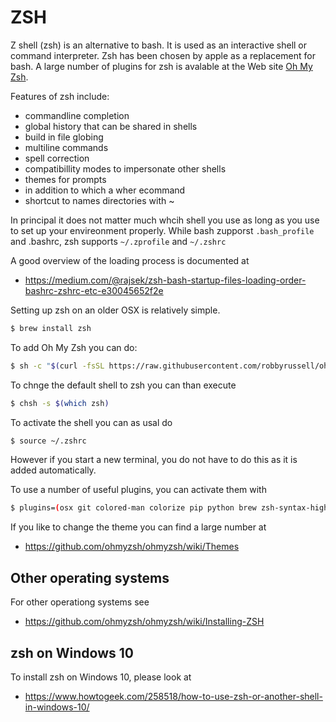 ZSH
===

Z shell (zsh) is an alternative to bash. It is used as an interactive
shell or command interpreter. Zsh has been chosen by apple as a
replacement for bash. A large number of plugins for zsh is avalable at
the Web site [Oh My Zsh](https://ohmyz.sh/).

Features of zsh include:

* commandline completion
* global history that can be shared in shells
* build in file globing
* multiline commands
* spell correction
* compatibillity modes to impersonate other shells
* themes for prompts
* in addition to which a wher ecommand
* shortcut to names directories with ~

In principal it does not matter much whcih shell you use as long as you
use to set up your envireonment properly. While bash zupporst
`.bash_profile` and .bashrc, zsh supports `~/.zprofile` and `~/.zshrc`

A good overview of the loading process is documented at

* <https://medium.com/@rajsek/zsh-bash-startup-files-loading-order-bashrc-zshrc-etc-e30045652f2e>

Setting up zsh on an older OSX is relatively simple.

```bash
$ brew install zsh
```

To add Oh My Zsh you can do:

```bash
$ sh -c "$(curl -fsSL https://raw.githubusercontent.com/robbyrussell/oh-my-zsh/master/tools/install.sh)"
```

To chnge the default shell to zsh you can than execute

```bash
$ chsh -s $(which zsh)
```

To activate the shell you can as usal do 

```bash
$ source ~/.zshrc
```

However if you start a new terminal, you do not have to do this as it is
added automatically.

To use a number of useful plugins, you can activate them with 

```bash
$ plugins=(osx git colored-man colorize pip python brew zsh-syntax-highlighting zsh-autosuggestions)
```

If you like to change the theme you can find a large number at

* <https://github.com/ohmyzsh/ohmyzsh/wiki/Themes>

## Other operating systems

For other operationg systems see

* <https://github.com/ohmyzsh/ohmyzsh/wiki/Installing-ZSH>

## zsh on Windows 10

To install zsh on Windows 10, please look at

* <https://www.howtogeek.com/258518/how-to-use-zsh-or-another-shell-in-windows-10/>

